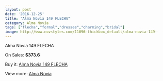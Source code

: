 ```yaml
---
layout: post
date: '2016-12-25'
title: "Alma Novia 149 FLECHA"
category: Alma Novia
tags: ["flecha","formal","dresses","charming","bridal"]
image: http://www.novstyles.com/11096-thickbox_default/alma-novia-149-flecha.jpg
---
```

Alma Novia 149 FLECHA

On Sales: **$373.6**
<a href="https://www.novstyles.com/en/alma-novia/8124-alma-novia-149-flecha.html"><amp-img layout="responsive" width="600" height="600" src="//www.novstyles.com/11096-thickbox_default/alma-novia-149-flecha.jpg" alt="Alma Novia 149 FLECHA 0" /></a>

Buy it: [Alma Novia 149 FLECHA](https://www.novstyles.com/en/alma-novia/8124-alma-novia-149-flecha.html "Alma Novia 149 FLECHA")

View more: [Alma Novia](https://www.novstyles.com/en/53-alma-novia "Alma Novia")